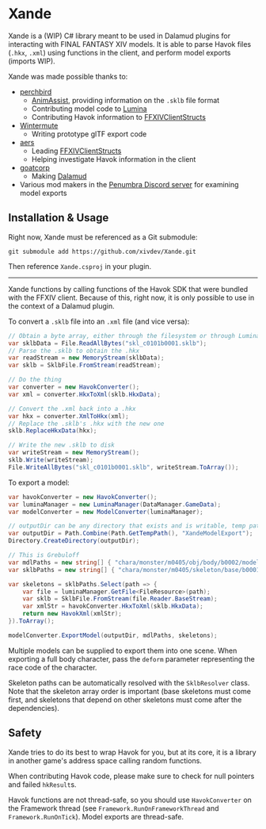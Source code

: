 # Xande

Xande is a (WIP) C# library meant to be used in Dalamud plugins for interacting with FINAL FANTASY XIV models. It is able to parse Havok files (`.hkx`, `.xml`) using functions in the client, and perform model exports (imports WIP).

Xande was made possible thanks to:

- [perchbird](https://github.com/lmcintyre)
  - [AnimAssist](https://github.com/lmcintyre/AnimAssist), providing information on the `.sklb` file format
  - Contributing model code to [Lumina](https://github.com/NotAdam/Lumina)
  - Contributing Havok information to [FFXIVClientStructs](https://github.com/aers/FFXIVClientStructs)
- [Wintermute](https://github.com/pmgr)
  - Writing prototype glTF export code
- [aers](https://github.com/aers)
  - Leading [FFXIVClientStructs](https://github.com/aers/FFXIVClientStructs)
  - Helping investigate Havok information in the client
- [goatcorp](https://github.com/goatcorp)
  - Making [Dalamud](https://github.com/goatcorp/Dalamud)
- Various mod makers in the [Penumbra Discord server](https://discord.gg/kVva7DHV4r) for examining model exports

## Installation & Usage

Right now, Xande must be referenced as a Git submodule:

```shell
git submodule add https://github.com/xivdev/Xande.git
```

Then reference `Xande.csproj` in your plugin.

---

Xande functions by calling functions of the Havok SDK that were bundled with the FFXIV client. Because of this, right now, it is only possible to use in the context of a Dalamud plugin.

To convert a `.sklb` file into an `.xml` file (and vice versa):

```csharp
// Obtain a byte array, either through the filesystem or through Lumina
var sklbData = File.ReadAllBytes("skl_c0101b0001.sklb");
// Parse the .sklb to obtain the .hkx
var readStream = new MemoryStream(sklbData);
var sklb = SklbFile.FromStream(readStream);

// Do the thing
var converter = new HavokConverter();
var xml = converter.HkxToXml(sklb.HkxData);

// Convert the .xml back into a .hkx
var hkx = converter.XmlToHkx(xml);
// Replace the .sklb's .hkx with the new one
sklb.ReplaceHkxData(hkx);

// Write the new .sklb to disk
var writeStream = new MemoryStream();
sklb.Write(writeStream);
File.WriteAllBytes("skl_c0101b0001.sklb", writeStream.ToArray());
```

To export a model:

```csharp
var havokConverter = new HavokConverter();
var luminaManager = new LuminaManager(DataManager.GameData);
var modelConverter = new ModelConverter(luminaManager);

// outputDir can be any directory that exists and is writable, temp paths are used for demonstration
var outputDir = Path.Combine(Path.GetTempPath(), "XandeModelExport");
Directory.CreateDirectory(outputDir);

// This is Grebuloff
var mdlPaths = new string[] { "chara/monster/m0405/obj/body/b0002/model/m0405b0002.mdl" };
var sklbPaths = new string[] { "chara/monster/m0405/skeleton/base/b0001/skl_m0405b0001.sklb" };

var skeletons = sklbPaths.Select(path => {
    var file = luminaManager.GetFile<FileResource>(path);
    var sklb = SklbFile.FromStream(file.Reader.BaseStream);
    var xmlStr = havokConverter.HkxToXml(sklb.HkxData);
    return new HavokXml(xmlStr);
}).ToArray();

modelConverter.ExportModel(outputDir, mdlPaths, skeletons);
```

Multiple models can be supplied to export them into one scene. When exporting a full body character, pass the `deform` parameter representing the race code of the character.

Skeleton paths can be automatically resolved with the `SklbResolver` class. Note that the skeleton array order is important (base skeletons must come first, and skeletons that depend on other skeletons must come after the dependencies).

## Safety

Xande tries to do its best to wrap Havok for you, but at its core, it is a library in another game's address space calling random functions.

When contributing Havok code, please make sure to check for null pointers and failed `hkResult`s.

Havok functions are not thread-safe, so you should use `HavokConverter` on the Framework thread (see `Framework.RunOnFrameworkThread` and `Framework.RunOnTick`). Model exports are thread-safe.
